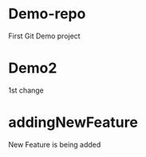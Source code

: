 # Demo-repo

First Git Demo project

# Demo2

1st change 

# addingNewFeature

New Feature is being added
